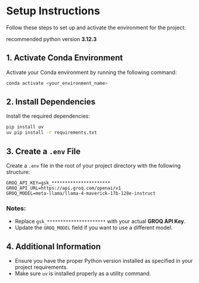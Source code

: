 # Setup Instructions

Follow these steps to set up and activate the environment for the project:

recommended python version **3.12.3**

## 1. Activate Conda Environment
Activate your Conda environment by running the following command:

```bash
conda activate <your_environment_name>
```

## 2. Install Dependencies
Install the required dependencies:

```bash
pip install uv
uv pip install -r requirements.txt
```

## 3. Create a `.env` File
Create a `.env` file in the root of your project directory with the following structure:

```env
GROQ_API_KEY=gsk_**********************
GROQ_API_URL=https://api.groq.com/openai/v1
GROQ_MODEL=meta-llama/llama-4-maverick-17b-128e-instruct
```

### Notes:
- Replace `gsk_**********************` with your actual **GROQ API Key**.
- Update the `GROQ_MODEL` field if you want to use a different model.

## 4. Additional Information
- Ensure you have the proper Python version installed as specified in your project requirements.
- Make sure `uv` is installed properly as a utility command.
